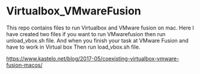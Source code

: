 # Virtualbox_VMwareFusion
This repo contains files to run Virtualbox and VMware fusion on mac.
Here I have created two files if you want to run VMwarefusion then run unload_vbox.sh file.
And when you finish your task at VMware Fusion and have to work in Virtual box 
Then run load_vbox.sh file.

https://www.kastelo.net/blog/2017-05/coexisting-virtualbox-vmware-fusion-macos/
